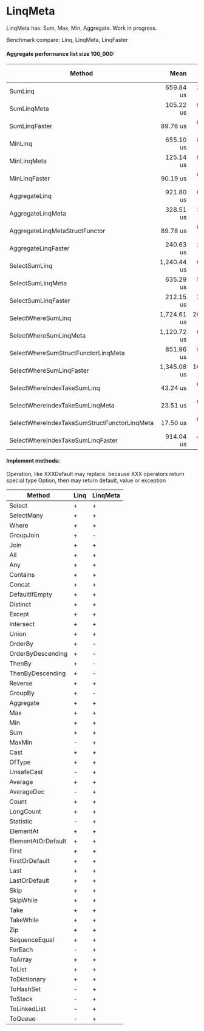 # LinqMeta

LinqMeta has: Sum, Max, Min, Aggregate. Work in progress. 

Benchmark compare: Linq, LinqMeta, LinqFaster
#### Aggregate performance list size 100_000:

Method |        Mean |      Error |     StdDev | Gen 0/1k Op | Gen 1/1k Op | Gen 2/1k Op | Allocated Memory/Op |
--------------------------------------------- |------------:|-----------:|-----------:|------------:|------------:|------------:|--------------------:|
SumLinq |   659.84 us |  3.8764 us |  3.4363 us |           - |           - |           - |                48 B |
SumLinqMeta |   105.22 us |  0.3351 us |  0.3134 us |           - |           - |           - |                   - |
SumLinqFaster |    89.76 us |  0.6498 us |  0.6078 us |           - |           - |           - |                   - |
MinLinq |   655.10 us |  8.3769 us |  7.8358 us |           - |           - |           - |                48 B |
MinLinqMeta |   125.14 us |  0.8147 us |  0.7620 us |           - |           - |           - |                   - |
MinLinqFaster |    90.19 us |  0.8311 us |  0.7774 us |           - |           - |           - |                   - |
AggregateLinq |   921.80 us |  0.7994 us |  0.7087 us |           - |           - |           - |                48 B |
AggregateLinqMeta |   328.51 us |  3.7235 us |  3.4830 us |           - |           - |           - |                   - |
AggregateLinqMetaStructFunctor |    89.78 us |  0.9132 us |  0.8542 us |           - |           - |           - |                   - |
AggregateLinqFaster |   240.63 us |  2.9102 us |  2.7222 us |           - |           - |           - |                   - |
SelectSumLinq | 1,240.44 us |  6.7700 us |  6.3326 us |           - |           - |           - |                96 B |
SelectSumLinqMeta |   635.29 us |  5.6441 us |  5.0033 us |           - |           - |           - |                   - |
SelectSumLinqFaster |   212.15 us |  2.1601 us |  1.8038 us |           - |           - |           - |                   - |
SelectWhereSumLinq | 1,724.61 us | 20.0574 us | 16.7489 us |           - |           - |           - |               144 B |
SelectWhereSumLinqMeta | 1,120.72 us |  6.6346 us |  6.2060 us |           - |           - |           - |                   - |
SelectWhereSumStructFunctorLinqMeta |   851.96 us |  8.9757 us |  8.3959 us |           - |           - |           - |                   - |
SelectWhereSumLinqFaster | 1,345.08 us | 10.4522 us |  9.7770 us |    248.0469 |    248.0469 |    248.0469 |            802072 B |
SelectWhereIndexTakeSumLinq |    43.24 us |  0.4492 us |  0.4202 us |      0.0610 |           - |           - |               224 B |
SelectWhereIndexTakeSumLinqMeta |    23.51 us |  0.2081 us |  0.1946 us |           - |           - |           - |                   - |
SelectWhereIndexTakeSumStructFunctorLinqMeta |    17.50 us |  0.0933 us |  0.0872 us |           - |           - |           - |                   - |
SelectWhereIndexTakeSumLinqFaster |   914.04 us |  4.9388 us |  4.6198 us |    350.5859 |    300.7813 |    293.9453 |           1344552 B |

#### Implement methods:

Operation, like XXXDefault may replace. because XXX operators return special type Option, then may return default, value or exception

| Method     | Linq | LinqMeta |
|------------|------------|----------------|
| Select          | +    | +        |
| SelectMany      | +    | +        |
| Where      | +    | +        |
| GroupJoin      | +    | -        |
| Join      | +    | +        |
| All      | +    | +        |
| Any      | +    | +        |
| Contains      | +    | +        |
| Concat      | +    | +        |
| DefaultIfEmpty      | +    | +        |
| Distinct      | +    | +        |
| Except      | +    | +        |
| Intersect      | +    | +        |
| Union      | +    | +        |
| OrderBy      | +    | -        |
| OrderByDescending	     | +    | -        |
| ThenBy      | +    | -        |
| ThenByDescending      | +    | -        |
| Reverse     | +    | +        |
| GroupBy      | +    | -        |
| Aggregate	      | +    | +        |
| Max	      | +    | +        |
| Min	      | +    | +        |
| Sum	      | +    | +        |
| MaxMin	      | -    | +        |
| Cast	      | +    | +        |
| OfType	      | +    | +        |
| UnsafeCast	      | -    | +        |
| Average      | +    | +        |
| AverageDec      | -    | +        |
| Count      | +    | +        |
| LongCount	      | +    | +        |
| Statistic      | -    | +        |
| ElementAt      | +    | +       |
| ElementAtOrDefault	      | +    | +        |
| First      | +    | +        |
| FirstOrDefault      | +    | +        |
| Last      | +    | +        |
| LastOrDefault      | +    | +        |
| Skip      | +    | +        |
| SkipWhile      | +    | +        |
| Take      | +    | +        |
| TakeWhile      | +    | +        |
| Zip      | +    | +        |
| SequenceEqual | + | + |
| ForEach | - | + |
| ToArray      | +    | +        |
| ToList      | +    | +        |
| ToDictionary      | +    | +        |
| ToHashSet      | -    | +        |
| ToStack      | -    | +        |
| ToLinkedList      | -    | +        |
| ToQueue      | -    | +        |